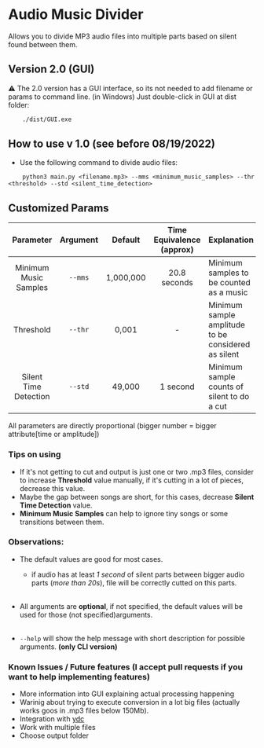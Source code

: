 # Audio Music Divider

Allows you to divide MP3 audio files into multiple parts based on silent found between them.

## Version 2.0 (GUI)

⚠ The 2.0 version has a GUI interface, so its not needed to add filename or params to command line. (in Windows) Just double-click in GUI at dist folder:
```bash
    ./dist/GUI.exe
```

## How to use v 1.0 (see before 08/19/2022)

- Use the following command to divide audio files:

```
    python3 main.py <filename.mp3> --mms <minimum_music_samples> --thr <threshold> --std <silent_time_detection>
```
## Customized Params

| Parameter             | Argument |    Default       | Time Equivalence (approx)  |Explanation |
|:---------------------:|:--------:|:----------------:|:-----------------:|:------------|
| Minimum Music Samples | ``--mms``    |    1,000,000 |  20.8 seconds     | Minimum samples to be counted as a music  |
| Threshold             | ``--thr``    |     0,001    |     -             | Minimum sample amplitude to be considered as silent |
| Silent Time Detection | ``--std``    |     49,000   |   1 second        | Minimum sample counts of silent to do a cut  |

All parameters are directly proportional (bigger number =  bigger attribute[time or amplitude])

### Tips on using

- If it's not getting to cut and output is just one or two .mp3 files, consider to increase **Threshold** value manually, if it's cutting in a lot of pieces, decrease this value.
- Maybe the gap between songs are short, for this cases, decrease **Silent Time Detection** value.
- **Minimum Music Samples** can help to ignore tiny songs or some transitions between them.

### Observations: 
- The default values are good for most cases.
    - if audio has at least _1 second_ of silent parts between bigger audio parts (_more than 20s_), file will be correctly cutted on this parts.
    </br></br>
- All arguments are **optional**, if not specified, the default values will be used for those (not specified)arguments.
</br></br>

- ``--help`` will show the help message with short description for possible arguments. **(only CLI version)**

### Known Issues / Future features (I accept pull requests if you want to help implementing features)
- More information into GUI explaining actual processing happening
- Warinig about trying to execute conversion in a lot big files (actually works goos in .mp3 files below 150Mb).
- Integration with [ydc](https://github.com/vilelalabs/ydc)
- Work with multiple files
- Choose output folder
